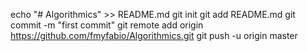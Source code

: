 echo "# Algorithmics" >> README.md
  git init
  git add README.md
  git commit -m "first commit"
  git remote add origin https://github.com/fmyfabio/Algorithmics.git
  git push -u origin master
  
